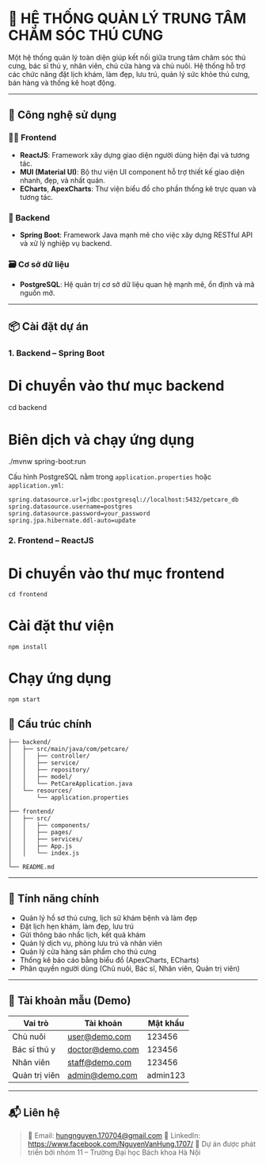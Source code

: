 

# 🐾 HỆ THỐNG QUẢN LÝ TRUNG TÂM CHĂM SÓC THÚ CƯNG

Một hệ thống quản lý toàn diện giúp kết nối giữa trung tâm chăm sóc thú cưng, bác sĩ thú y, nhân viên, chủ cửa hàng và chủ nuôi. Hệ thống hỗ trợ các chức năng đặt lịch khám, làm đẹp, lưu trú, quản lý sức khỏe thú cưng, bán hàng và thống kê hoạt động.

---

## 🔧 Công nghệ sử dụng

### 👨‍💻 Frontend
- **ReactJS**: Framework xây dựng giao diện người dùng hiện đại và tương tác.
- **MUI (Material UI)**: Bộ thư viện UI component hỗ trợ thiết kế giao diện nhanh, đẹp, và nhất quán.
- **ECharts**, **ApexCharts**: Thư viện biểu đồ cho phần thống kê trực quan và tương tác.

### 🧠 Backend
- **Spring Boot**: Framework Java mạnh mẽ cho việc xây dựng RESTful API và xử lý nghiệp vụ backend.

### 🗃️ Cơ sở dữ liệu
- **PostgreSQL**: Hệ quản trị cơ sở dữ liệu quan hệ mạnh mẽ, ổn định và mã nguồn mở.

---

## 📦 Cài đặt dự án

### 1. Backend – Spring Boot


# Di chuyển vào thư mục backend
cd backend

# Biên dịch và chạy ứng dụng
./mvnw spring-boot:run

Cấu hình PostgreSQL nằm trong `application.properties` hoặc `application.yml`:

```
spring.datasource.url=jdbc:postgresql://localhost:5432/petcare_db
spring.datasource.username=postgres
spring.datasource.password=your_password
spring.jpa.hibernate.ddl-auto=update
```

### 2. Frontend – ReactJS


# Di chuyển vào thư mục frontend
```
cd frontend
```
# Cài đặt thư viện
```
npm install
```
# Chạy ứng dụng
```
npm start
```

## 📁 Cấu trúc chính

```
├── backend/
│   ├── src/main/java/com/petcare/
│   │   ├── controller/
│   │   ├── service/
│   │   ├── repository/
│   │   ├── model/
│   │   └── PetCareApplication.java
│   └── resources/
│       └── application.properties
│
├── frontend/
│   ├── src/
│   │   ├── components/
│   │   ├── pages/
│   │   ├── services/
│   │   ├── App.js
│   │   └── index.js
│
└── README.md
```

---

## 🚀 Tính năng chính

* Quản lý hồ sơ thú cưng, lịch sử khám bệnh và làm đẹp
* Đặt lịch hẹn khám, làm đẹp, lưu trú
* Gửi thông báo nhắc lịch, kết quả khám
* Quản lý dịch vụ, phòng lưu trú và nhân viên
* Quản lý cửa hàng sản phẩm cho thú cưng
* Thống kê báo cáo bằng biểu đồ (ApexCharts, ECharts)
* Phân quyền người dùng (Chủ nuôi, Bác sĩ, Nhân viên, Quản trị viên)

---

## 🧪 Tài khoản mẫu (Demo)

| Vai trò       | Tài khoản                                 | Mật khẩu |
| ------------- | ----------------------------------------- | -------- |
| Chủ nuôi      | [user@demo.com](mailto:user@demo.com)     | 123456   |
| Bác sĩ thú y  | [doctor@demo.com](mailto:doctor@demo.com) | 123456   |
| Nhân viên     | [staff@demo.com](mailto:staff@demo.com)   | 123456   |
| Quản trị viên | [admin@demo.com](mailto:admin@demo.com)   | admin123 |

---

## 📬 Liên hệ

> 📧 Email: hungnguyen.170704@gmail.com
> 💼 LinkedIn: https://www.facebook.com/NguyenVanHung.1707/
> 🚀 Dự án được phát triển bởi nhóm 11 – Trường Đại học Bách khoa Hà Nội


